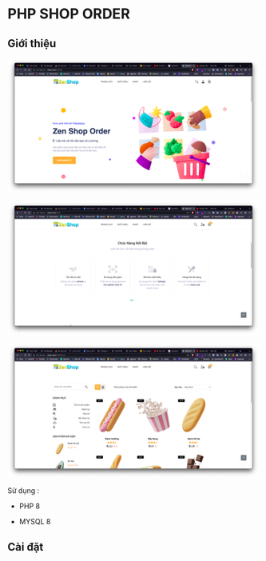 # PHP SHOP ORDER

## Giới thiệu

![Screen Shot 2022-06-13 at 00.13.55.png](https://raw.githubusercontent.com/Zenfection/Image/master/2022/06/13-00-14-14-Screen%20Shot%202022-06-13%20at%2000.13.55.png)

![Screen Shot 2022-06-13 at 00.15.08.png](https://raw.githubusercontent.com/Zenfection/Image/master/2022/06/13-00-15-14-Screen%20Shot%202022-06-13%20at%2000.15.08.png)



![Screen Shot 2022-06-13 at 00.14.51.png](https://raw.githubusercontent.com/Zenfection/Image/master/2022/06/13-00-14-58-Screen%20Shot%202022-06-13%20at%2000.14.51.png)

Sử dụng :

- PHP 8

- MYSQL 8

## Cài đặt
